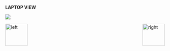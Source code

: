 

<b>LAPTOP VIEW</b>

<img src="https://cloud.githubusercontent.com/assets/14101008/11172607/413c41ca-8bc7-11e5-8e65-56757b99ac4f.png"></img>



<img align="left" alt="left" src="https://cloud.githubusercontent.com/assets/14101008/11165526/091b197c-8acf-11e5-8ac1-3a1e5042ed78.png" width="70" height="70"></img>
<img align="right" alt="right" src="https://cloud.githubusercontent.com/assets/14101008/11165527/0a4289a2-8acf-11e5-8378-c5e3a55ab4dc.png" width="70" height="70"></img>
